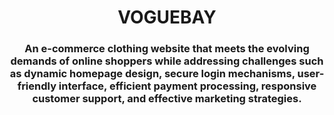 <h1 align="center">VOGUEBAY</h1>
<h3 align="center">An e-commerce clothing website that meets the evolving demands of online shoppers while addressing challenges such as dynamic homepage design, secure login mechanisms, user-friendly interface, efficient payment processing, responsive customer support, and effective marketing strategies.</h3>

